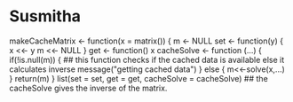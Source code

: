# Susmitha

makeCacheMatrix <- function(x = matrix()) {
m <- NULL
set <- function(y) {
x <<- y
m <<- NULL
}
get <- function() x
cacheSolve <- function (...) {
if(!is.null(m)) {                          ## this function checks if the cached data is available else it calculates inverse
message("getting cached data")
} else {
m<<-solve(x,...)
}
return(m)
}
list(set = set, get = get,
cacheSolve = cacheSolve)                                                   ## the cacheSolve gives the inverse of the matrix.
